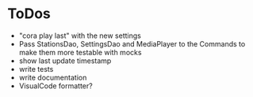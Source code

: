 ToDos
======

* "cora play last" with the new settings
* Pass StationsDao, SettingsDao and MediaPlayer to the Commands to make them more testable with mocks
* show last update timestamp
* write tests
* write documentation
* VisualCode formatter?